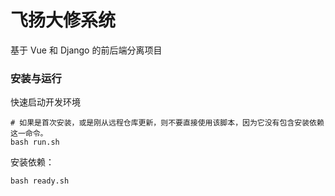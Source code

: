 # 飞扬大修系统

基于 Vue 和 Django 的前后端分离项目

### 安装与运行

  快速启动开发环境

  ```
  # 如果是首次安装，或是刚从远程仓库更新，则不要直接使用该脚本，因为它没有包含安装依赖这一命令。
  bash run.sh
  ```
  安装依赖：
  ```
  bash ready.sh
  ```